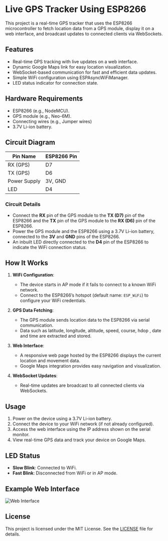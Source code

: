 # Live GPS Tracker Using ESP8266

This project is a real-time GPS tracker that uses the ESP8266 microcontroller to fetch location data from a GPS module, display it on a web interface, and broadcast updates to connected clients via WebSockets.

## Features
- Real-time GPS tracking with live updates on a web interface.
- Dynamic Google Maps link for easy location visualization.
- WebSocket-based communication for fast and efficient data updates.
- Simple WiFi configuration using ESPAsyncWiFiManager.
- LED status indicator for connection state.

## Hardware Requirements
- ESP8266 (e.g., NodeMCU).
- GPS module (e.g., Neo-6M).
- Connecting wires (e.g., Jumper wires)
- 3.7V Li-ion battery.

## Circuit Diagram
| Pin Name       | ESP8266 Pin |
|----------------|-------------|
| RX (GPS)       | D7          |
| TX (GPS)       | D6          |
| Power Supply   | 3V, GND     |
| LED            | D4          |

### Circuit Details
- Connect the **RX** pin of the GPS module to the **TX (D7)** pin of the ESP8266 and the **TX** pin of the GPS module to the **RX (D6)** pin of the ESP8266.  
- Power the GPS module and the ESP8266 using a 3.7V Li-ion battery, connected to the **3V** and **GND** pins of the ESP8266.  
- An inbuilt LED directly connected to the **D4** pin of the ESP8266 to indicate the WiFi connection status.  

## How It Works
1. **WiFi Configuration**:
   - The device starts in AP mode if it fails to connect to a known WiFi network.
   - Connect to the ESP8266’s hotspot (default name: `ESP_WiFi`) to configure your WiFi credentials.

2. **GPS Data Fetching**:
   - The GPS module sends location data to the ESP8266 via serial communication.
   - Data such as latitude, longitude, altitude, speed, course, hdop , date and time are extracted and stored.

3. **Web Interface**:
   - A responsive web page hosted by the ESP8266 displays the current location and movement data.
   - Google Maps integration provides easy navigation and visualization.

4. **WebSocket Updates**:
   - Real-time updates are broadcast to all connected clients via WebSockets.

## Usage
1. Power on the device using a 3.7V Li-ion battery.
2. Connect the device to your WiFi network (if not already configured).
3. Access the web interface using the IP address shown on the serial monitor.
4. View real-time GPS data and track your device on Google Maps.

## LED Status
- **Slow Blink**: Connected to WiFi.
- **Fast Blink**: Disconnected from WiFi or in AP mode.

## Example Web Interface
![Web Interface](https://github.com/user-attachments/assets/05f42742-a1ca-4c04-8c36-21dac5e5571d)


## License
This project is licensed under the MIT License. See the [LICENSE](LICENSE) file for details.
